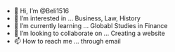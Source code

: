 - 👋 Hi, I’m @Beli1516
- 👀 I’m interested in ... Business, Law, History
- 🌱 I’m currently learning ... Globabl Studies in Finance
- 💞️ I’m looking to collaborate on ... Creating a website
- 📫 How to reach me ... through email

<!---
Beli1516/Beli1516 is a ✨ special ✨ repository because its `README.md` (this file) appears on your GitHub profile.
You can click the Preview link to take a look at your changes.
--->

